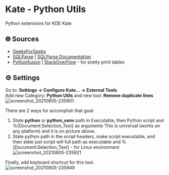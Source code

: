 # Kate - Python Utils
Python extensions for KDE Kate

## 🌐 Sources

* [GeeksForGeeks](https://www.geeksforgeeks.org/python-ways-to-remove-duplicates-from-list/)
* [SQLParse](https://pypi.org/project/sqlparse/) | [SQLParse Documentation](https://sqlparse.readthedocs.io/en/latest/)
* [Pythonfusion](https://pythonfusion.com/table-on-console-python/#0-prettytable) | [StackOverFlow](https://stackoverflow.com/questions/24644656/how-to-print-pandas-dataframe-without-index) - for pretty print tables

## ⚙️ Settings

Go to: **Settings → Configure Kate... → External Tools**<br>
Add new Category: **Python Utils** and new tool: **Remove duplicate lines**<br>
![screenshot_20210805-235901](https://user-images.githubusercontent.com/17882375/136116471-5fb364c2-c29a-4cef-9623-8fffed0a239d.png)

There are 2 ways for accomplish that goal:
1. State **python** or **python_venv** path in Executable, then Python script and %{Document:Selection_Text} as arguments
    This is universal (works on any platform) and it is on picture above.
2. State python path in the script headers, make script executable, and then state just script will full path as executable and %{Document:Selection_Text} - for Linux environment
![screenshot_20210805-235921](https://user-images.githubusercontent.com/17882375/136116510-8ceab7b9-9c52-46e3-b845-3cd5ca339db2.png)


Finally, add keyboard shortcut for this tool.
![screenshot_20210805-235949](https://user-images.githubusercontent.com/17882375/136116555-9b81b8e6-5b90-444b-99e0-858fdadb351b.png)

